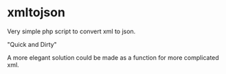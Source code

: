 # xmltojson


Very simple php script to convert xml to json. 

"Quick and Dirty"

A more elegant solution could be made as a function for more complicated xml.
